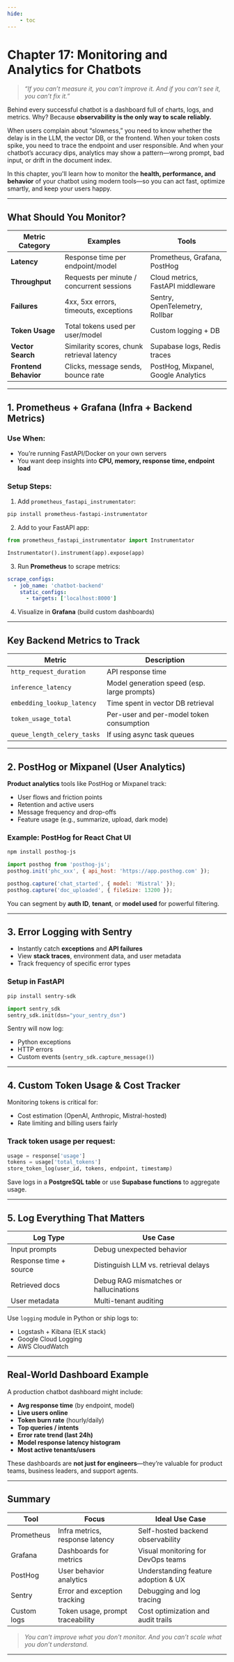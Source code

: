 ```yaml
---
hide:
    - toc
---
```


# Chapter 17: Monitoring and Analytics for Chatbots

> *“If you can’t measure it, you can’t improve it. And if you can’t see it, you can’t fix it.”*

Behind every successful chatbot is a dashboard full of charts, logs, and metrics. Why? Because **observability is the only way to scale reliably.**

When users complain about “slowness,” you need to know whether the delay is in the LLM, the vector DB, or the frontend. When your token costs spike, you need to trace the endpoint and user responsible. And when your chatbot’s accuracy dips, analytics may show a pattern—wrong prompt, bad input, or drift in the document index.

In this chapter, you'll learn how to monitor the **health, performance, and behavior** of your chatbot using modern tools—so you can act fast, optimize smartly, and keep your users happy.

---

## What Should You Monitor?

| Metric Category       | Examples                                   | Tools                               |
| --------------------- | ------------------------------------------ | ----------------------------------- |
| **Latency**           | Response time per endpoint/model           | Prometheus, Grafana, PostHog        |
| **Throughput**        | Requests per minute / concurrent sessions  | Cloud metrics, FastAPI middleware   |
| **Failures**          | 4xx, 5xx errors, timeouts, exceptions      | Sentry, OpenTelemetry, Rollbar      |
| **Token Usage**       | Total tokens used per user/model           | Custom logging + DB                 |
| **Vector Search**     | Similarity scores, chunk retrieval latency | Supabase logs, Redis traces         |
| **Frontend Behavior** | Clicks, message sends, bounce rate         | PostHog, Mixpanel, Google Analytics |

---

## 1. Prometheus + Grafana (Infra + Backend Metrics)

### Use When:

* You’re running FastAPI/Docker on your own servers
* You want deep insights into **CPU, memory, response time, endpoint load**

### Setup Steps:

1. Add `prometheus_fastapi_instrumentator`:

```bash
pip install prometheus-fastapi-instrumentator
```

2. Add to your FastAPI app:

```python
from prometheus_fastapi_instrumentator import Instrumentator

Instrumentator().instrument(app).expose(app)
```

3. Run **Prometheus** to scrape metrics:

```yaml
scrape_configs:
  - job_name: 'chatbot-backend'
    static_configs:
      - targets: ['localhost:8000']
```

4. Visualize in **Grafana** (build custom dashboards)

---

## Key Backend Metrics to Track

| Metric                      | Description                                 |
| --------------------------- | ------------------------------------------- |
| `http_request_duration`     | API response time                           |
| `inference_latency`         | Model generation speed (esp. large prompts) |
| `embedding_lookup_latency`  | Time spent in vector DB retrieval           |
| `token_usage_total`         | Per-user and per-model token consumption    |
| `queue_length_celery_tasks` | If using async task queues                  |

---

## 2. PostHog or Mixpanel (User Analytics)

**Product analytics** tools like PostHog or Mixpanel track:

* User flows and friction points
* Retention and active users
* Message frequency and drop-offs
* Feature usage (e.g., summarize, upload, dark mode)

### Example: PostHog for React Chat UI

```bash
npm install posthog-js
```

```js
import posthog from 'posthog-js';
posthog.init('phc_xxx', { api_host: 'https://app.posthog.com' });

posthog.capture('chat_started', { model: 'Mistral' });
posthog.capture('doc_uploaded', { fileSize: 13200 });
```

You can segment by **auth ID**, **tenant**, or **model used** for powerful filtering.

---

## 3. Error Logging with Sentry

* Instantly catch **exceptions** and **API failures**
* View **stack traces**, environment data, and user metadata
* Track frequency of specific error types

### Setup in FastAPI

```bash
pip install sentry-sdk
```

```python
import sentry_sdk
sentry_sdk.init(dsn="your_sentry_dsn")
```

Sentry will now log:

* Python exceptions
* HTTP errors
* Custom events (`sentry_sdk.capture_message()`)

---

## 4. Custom Token Usage & Cost Tracker

Monitoring tokens is critical for:

* Cost estimation (OpenAI, Anthropic, Mistral-hosted)
* Rate limiting and billing users fairly

### Track token usage per request:

```python
usage = response['usage']
tokens = usage['total_tokens']
store_token_log(user_id, tokens, endpoint, timestamp)
```

Save logs in a **PostgreSQL table** or use **Supabase functions** to aggregate usage.

---

## 5. Log Everything That Matters

| Log Type               | Use Case                               |
| ---------------------- | -------------------------------------- |
| Input prompts          | Debug unexpected behavior              |
| Response time + source | Distinguish LLM vs. retrieval delays   |
| Retrieved docs         | Debug RAG mismatches or hallucinations |
| User metadata          | Multi-tenant auditing                  |

Use `logging` module in Python or ship logs to:

* Logstash + Kibana (ELK stack)
* Google Cloud Logging
* AWS CloudWatch

---

## Real-World Dashboard Example

A production chatbot dashboard might include:

* **Avg response time** (by endpoint, model)
* **Live users online**
* **Token burn rate** (hourly/daily)
* **Top queries / intents**
* **Error rate trend (last 24h)**
* **Model response latency histogram**
* **Most active tenants/users**

These dashboards are **not just for engineers**—they’re valuable for product teams, business leaders, and support agents.

---

## Summary

| Tool        | Focus                            | Ideal Use Case                      |
| ----------- | -------------------------------- | ----------------------------------- |
| Prometheus  | Infra metrics, response latency  | Self-hosted backend observability   |
| Grafana     | Dashboards for metrics           | Visual monitoring for DevOps teams  |
| PostHog     | User behavior analytics          | Understanding feature adoption & UX |
| Sentry      | Error and exception tracking     | Debugging and log tracing           |
| Custom logs | Token usage, prompt traceability | Cost optimization and audit trails  |

> *You can’t improve what you don’t monitor. And you can’t scale what you don’t understand.*

---